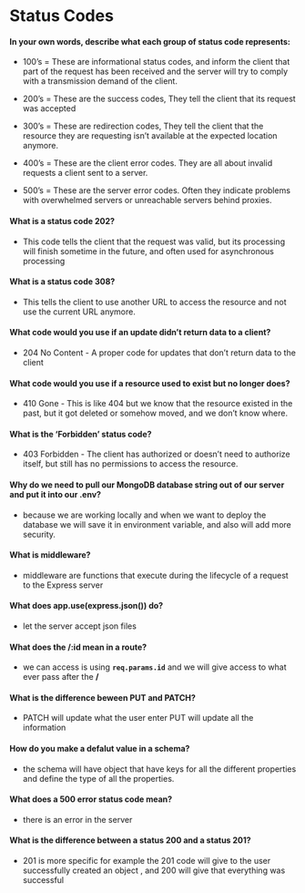 # Status Codes

#### In your own words, describe what each group of status code represents:

* 100’s = These are informational status codes, and inform the client that  part of the request has been received and the server will try to comply with a transmission demand of the client.

* 200’s = These are the success codes, They tell the client that its request was accepted

* 300’s = These are redirection codes, They tell the client that the resource they are requesting isn’t available at the expected location anymore.

* 400’s = These are the client error codes. They are all about invalid requests a client sent to a server.

* 500’s = These are the server error codes. Often they indicate problems with overwhelmed servers or unreachable servers behind proxies.

#### What is a status code 202?

* This code tells the client that the request was valid, but its processing will finish sometime in the future, and often used for asynchronous processing

#### What is a status code 308?

* This tells the client to use another URL to access the resource and not use the current URL anymore.

#### What code would you use if an update didn’t return data to a client?

* 204 No Content - A proper code for updates that don’t return data to the client

#### What code would you use if a resource used to exist but no longer does?

* 410 Gone - This is like 404 but we know that the resource existed in the past, but it got deleted or somehow moved, and we don’t know where.

#### What is the ‘Forbidden’ status code?

* 403 Forbidden - The client has authorized or doesn’t need to authorize itself, but still has no permissions to access the resource.

#### Why do we need to pull our MongoDB database string out of our server and put it into our .env?

* because we are working locally and when we want to deploy the database we will save it in environment variable, and also will add more security.

#### What is middleware?

* middleware are functions that execute during the lifecycle of a request to the Express server

#### What does app.use(express.json()) do?

* let the server accept json files

#### What does the /:id mean in a route?

* we can access is using **`req.params.id`** and we will give access to what ever pass after the **/**

#### What is the difference beween PUT and PATCH?

* PATCH will update what the user enter PUT will update all the information

#### How do you make a defalut value in a schema?

* the schema will have object that have keys for all the different properties and define the type of all the properties.

#### What does a 500 error status code mean?

* there is an error in the server

#### What is the difference between a status 200 and a status 201?

* 201 is more specific for example the 201 code will give to the user successfully created an object , and 200 will give that everything was successful
